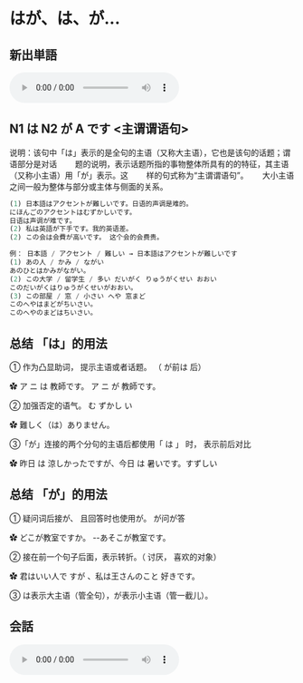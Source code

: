 # はが、は、が...

## 新出単語
<vue-plyr>
  <audio controls crossorigin playsinline autoplay loop>
    <source src="../audio/4-2-たんご.mp3"  type="audio/mp3" />
  </audio>
 </vue-plyr>

## N1 は N2 が A です <主谓谓语句>

说明：该句中「は」表示的是全句的主语（又称大主语），它也是该句的话题；谓语部分是对话　　
题的说明，表示话题所指的事物整体所具有的的特征，其主语（又称小主语）用「が」表示。这　　
样的句式称为“主谓谓语句”。　　
大小主语之间一般为整体与部分或主体与侧面的关系。

```ts
(1) 日本語はアクセントが難しいです。日语的声调是难的。
にほんごのアクセントはむずかしいです。
日语は声调が难です。
(2) 私は英語が下手です。我的英语差。
(2) この会は会費が高いです。 这个会的会费贵。
```

```ts
例： 日本語 / アクセント / 難しい → 日本語はアクセントが難しいです
(1) あの人 / かみ / ながい
あのひとはかみがながい。
(2) この大学 / 留学生 / 多い だいがく りゅうがくせい おおい
このだいがくはりゅうがくせいがおおい。
(3) この部屋 / 窓 / 小さい へや 窓まど
このへやはまどがちいさい。
このへやのまどはちいさい。
```

## 总结 「は」的用法

① 作为凸显助词， 提示主语或者话题。 （ が前は 后）  

✿ ア ニ は 教師です。 ア ニ が 教師です。  

② 加强否定的语气。 む ずかし い  

✿ 難しく（は）ありません。  

③「が」连接的两个分句的主语后都使用「 は 」 时， 表示前后对比  

✿ 昨日 は 涼しかったですが、今日 は 暑いです。すずしい

## 总结 「が」的用法

① 疑问词后接が、 且回答时也使用が。 が问が答

✿ どこが教室ですか。 --あそこが教室です。

② 接在前一个句子后面，表示转折。（ 讨厌， 喜欢的对象）

✿ 君はいい人で すが 、私は王さんのこと 好きです。

③ は表示大主语（管全句），が表示小主语（管一截儿）。

## 会話
<vue-plyr>
  <audio controls crossorigin playsinline autoplay loop>
    <source src="../audio/4-2-かいわ.mp3"  type="audio/mp3" />
  </audio>
 </vue-plyr>